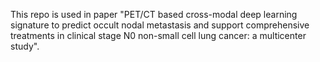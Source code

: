 This repo is used in paper "PET/CT based cross-modal deep learning signature to predict occult nodal metastasis and support comprehensive treatments in clinical stage N0 non-small cell lung cancer: a multicenter study".
